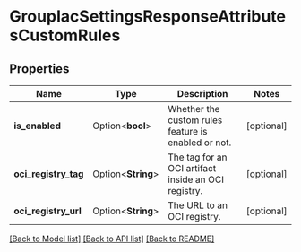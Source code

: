 # GroupIacSettingsResponseAttributesCustomRules

## Properties

Name | Type | Description | Notes
------------ | ------------- | ------------- | -------------
**is_enabled** | Option<**bool**> | Whether the custom rules feature is enabled or not. | [optional]
**oci_registry_tag** | Option<**String**> | The tag for an OCI artifact inside an OCI registry. | [optional]
**oci_registry_url** | Option<**String**> | The URL to an OCI registry. | [optional]

[[Back to Model list]](../README.md#documentation-for-models) [[Back to API list]](../README.md#documentation-for-api-endpoints) [[Back to README]](../README.md)


